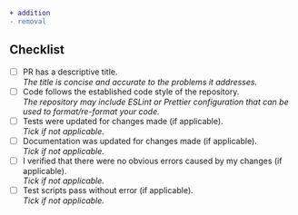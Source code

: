 <!--
Thanks for submitting a Pull Request!
We appreciate you spending the time to work on these changes.

Please ensure that you have read our Contributing Guide and Code of Conduct.

What changes have you made?
Try to include the following when possible:
- Any screenshots (before/after etc.)
- Links to appropriate issues (such as "Fixes #[issue]" or "Related to #[issue]")
- Platforms and environments that your changes have been tested on (and their environments).
-->

```diff
+ addition
- removal
```

## Checklist

<!-- Remove items that do not apply. For completed items, change [ ] to [x]. -->

- [ ] PR has a descriptive title.\
  *The title is concise and accurate to the problems it addresses.*
- [ ] Code follows the established code style of the repository.\
  *The repository may include ESLint or Prettier configuration that can be used to format/re-format your code.*
- [ ] Tests were updated for changes made (if applicable).\
  *Tick if not applicable.*
- [ ] Documentation was updated for changes made (if applicable).\
  *Tick if not applicable.*
- [ ] I verified that there were no obvious errors caused by my changes (if applicable).\
  *Tick if not applicable.*
- [ ] Test scripts pass without error (if applicable).\
  *Tick if not applicable.*
